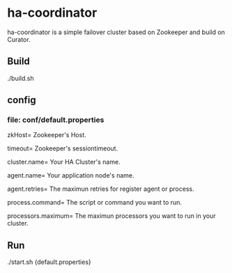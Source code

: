 # ha-coordinator
ha-coordinator is a simple failover cluster based on Zookeeper and build on Curator. 

## Build
./build.sh

## config
### file: conf/default.properties

zkHost= Zookeeper's Host.

timeout= Zookeeper's sessiontimeout.

cluster.name= Your HA Cluster's name.

agent.name= Your application node's name.

agent.retries= The maximun retries for register agent or process.

process.command= The script or command you want to run.

processors.maximum= The maximun processors you want to run in your cluster.

## Run
./start.sh {default.properties}
